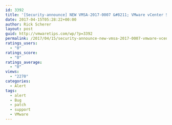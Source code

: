 ```yaml
---
id: 3392
title: '[Security-announce] NEW VMSA-2017-0007 &#8211; VMware vCenter Server updates resolve a remote code execution vulnerability via BlazeDS'
date: 2017-04-15T05:28:22+00:00
author: Rick Scherer
layout: post
guid: http://vmwaretips.com/wp/?p=3392
permalink: /2017/04/15/security-announce-new-vmsa-2017-0007-vmware-vcenter-server-updates-resolve-a-remote-code-execution-vulnerability-via-blazeds/
ratings_users:
  - "0"
ratings_score:
  - "0"
ratings_average:
  - "0"
views:
  - "2270"
categories:
  - Alert
tags:
  - alert
  - Bug
  - patch
  - support
  - VMware
---
```

